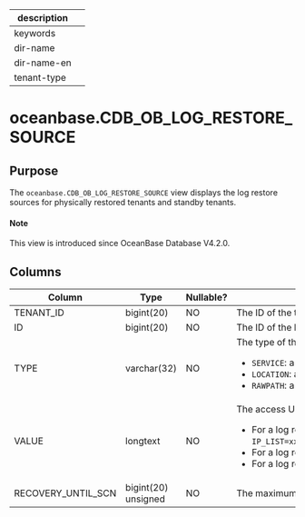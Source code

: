 | description ||
|---|---|
| keywords ||
| dir-name ||
| dir-name-en ||
| tenant-type ||

# oceanbase.CDB_OB_LOG_RESTORE_SOURCE

## Purpose

The `oceanbase.CDB_OB_LOG_RESTORE_SOURCE` view displays the log restore sources for physically restored tenants and standby tenants. 

<main id="notice" type='explain'>
  <h4>Note</h4>
  <p>This view is introduced since OceanBase Database V4.2.0. </p>
</main>

## Columns

| **Column** | **Type** | **Nullable?** | **Description** |
| --- | --- | --- | --- |
| TENANT_ID | bigint(20) | NO | The ID of the tenant. |
| ID | bigint(20) | NO | The ID of the log restore source. |
| TYPE | varchar(32) | NO | The type of the log restore source. Valid values: <ul><li>`SERVICE`: a directly connected log restore source.  </li><li>`LOCATION`: an archive log restore source. </li><li>`RAWPATH`: a user-managed log restore source. </li></ul> |
| VALUE | longtext | NO | The access URL of the log restore source. <ul><li>For a log restore source of the SERVICE type, the value is the access URL of the primary tenant, such as `IP_LIST=xxx.xxx.xxx.xxx:44803,USER=user@mysql,PASSWORD=******,TENANT_ID=1002,CLUSTER_ID=1,COMPATIBILITY_MODE=ORACLE,IS_ENCRYPTED=true`.  </li><li>For a log restore source of the `LOCATION` type, the value is a log archive directory, such as `file:///data/1/archive/`. </li><li>For a log restore source of the `RAWPATH` type, the value is a user-defined directory. </li></ul> |
| RECOVERY_UNTIL_SCN | bigint(20) unsigned | NO | The maximum SCN for log acquisition. The value can be `INT64_MAX` or a finite value greater than 0. |
